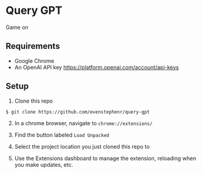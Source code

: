# Query GPT

Game on

## Requirements

* Google Chrome
* An OpenAI API key https://platform.openai.com/account/api-keys

## Setup

1. Clone this repo

```
$ git clone https://github.com/evenstephenr/query-gpt
```

2. In a chrome browser, navigate to `chrome://extensions/`

3. Find the button labeled `Load Unpacked`

4. Select the project location you just cloned this repo to

5. Use the Extensions dashboard to manage the extension, reloading when you make updates, etc.